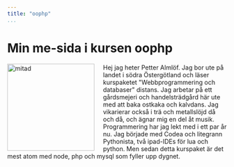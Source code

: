 ```yaml
---
title: "oophp"
...
```

Min me-sida i kursen oophp
=========================

<img src="img/me0.jpg" alt="mitad" style="width:200px; float:left; padding-right:20px;"/>

Hej jag heter Petter Almlöf. Jag bor ute på landet i södra Östergötland och läser kurspaketet "Webbprogrammering och databaser" distans. Jag arbetar på ett gårdsmejeri och handelsträdgård här ute med att baka ostkaka och kalvdans. Jag  vikarierar också i trä och metallslöjd då och då, och ägnar mig en del åt musik. Programmering har jag lekt med i ett par år nu. Jag började med Codea och litegrann Pythonista, två ipad-IDEs för lua och python. Men sedan detta kurspaket är det mest atom med node, php och mysql som fyller upp dygnet.
